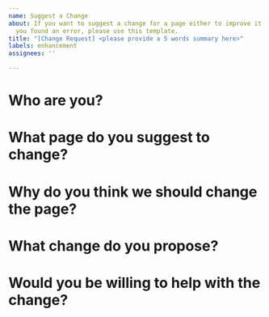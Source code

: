```yaml
---
name: Suggest a Change
about: If you want to suggest a change for a page either to improve it or because
  you found an error, please use this template.
title: "[Change Request] <please provide a 5 words summary here>"
labels: enhancement
assignees: ''

---
```


# Who are you?
<!-- please tell us your name and a way to contact you (e.g. via email, homepage, Slack,...) -->

# What page do you suggest to change?
<!-- please provide a link -->

# Why do you think we should change the page?
<!-- Is there an error, something missing, a spelling mistake, something else? -->

# What change do you propose?
<!-- Please be specific. We will have to evaluate if the change would require approval by the original author, potentially will need a new page, or might be out of scope. -->

# Would you be willing to help with the change?
<!-- Would you be comfortable to make a pull request with the proposed change, or provide text incorporating the change in another way? -->
